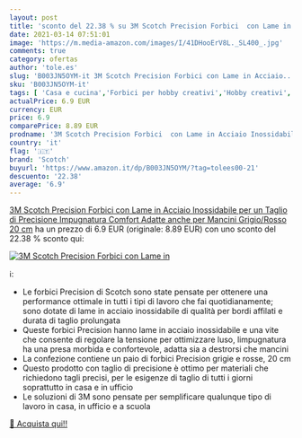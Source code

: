 ```yaml
---
layout: post
title: 'sconto del 22.38 % su 3M Scotch Precision Forbici  con Lame in  '
date: 2021-03-14 07:51:01
image: 'https://m.media-amazon.com/images/I/41DHooErV8L._SL400_.jpg'
comments: true
category: ofertas
author: 'tole.es'
slug: 'B003JN5OYM-it 3M Scotch Precision Forbici con Lame in Acciaio...'
sku: 'B003JN5OYM-it'
tags: [ 'Casa e cucina','Forbici per hobby creativi','Hobby creativi','Materiali per hobby creativi','Utensili per il taglio per hobby creativi','scotch', ]
actualPrice: 6.9 EUR
currency: EUR
price: 6.9
comparePrice: 8.89 EUR
prodname: '3M Scotch Precision Forbici  con Lame in Acciaio Inossidabile per un Taglio di Precisione  Impugnatura Comfort  Adatte anche per Mancini  Grigio/Rosso  20 cm'
country: 'it'
flag: '🇮🇹'
brand: 'Scotch'
buyurl: 'https://www.amazon.it/dp/B003JN5OYM/?tag=tolees00-21'
descuento: '22.38'
average: '6.9'
---
```


[3M Scotch Precision Forbici  con Lame in Acciaio Inossidabile per un Taglio di Precisione  Impugnatura Comfort  Adatte anche per Mancini  Grigio/Rosso  20 cm](https://www.amazon.it/dp/B003JN5OYM/?tag=tolees00-21) ha un prezzo di 6.9 EUR (originale: 8.89 EUR) con uno sconto del 22.38 % sconto qui:

[![3M Scotch Precision Forbici  con Lame in](https://m.media-amazon.com/images/I/41DHooErV8L._SL400_.jpg)](https://www.amazon.it/dp/B003JN5OYM/?tag=tolees00-21)

ℹ️:

- Le forbici Precision di Scotch sono state pensate per ottenere una performance ottimale in tutti i tipi di lavoro che fai quotidianamente; sono dotate di lame in acciaio inossidabile di qualità per bordi affilati e durata di taglio prolungata
- Queste forbici Precision hanno lame in acciaio inossidabile e una vite che consente di regolare la tensione per ottimizzare luso, limpugnatura ha una presa morbida e confortevole, adatta sia a destrorsi che mancini
- La confezione contiene un paio di forbici Precision grigie e rosse, 20 cm
- Questo prodotto con taglio di precisione è ottimo per materiali che richiedono tagli precisi, per le esigenze di taglio di tutti i giorni soprattutto in casa e in ufficio
- Le soluzioni di 3M sono pensate per semplificare qualunque tipo di lavoro in casa, in ufficio e a scuola

[🛒 Acquista qui!!](https://www.amazon.it/dp/B003JN5OYM/?tag=tolees00-21)
